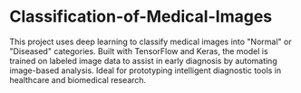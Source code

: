 # Classification-of-Medical-Images

This project uses deep learning to classify medical images into "Normal" or "Diseased" categories. Built with TensorFlow and Keras, the model is trained on labeled image data to assist in early diagnosis by automating image-based analysis. Ideal for prototyping intelligent diagnostic tools in healthcare and biomedical research.
